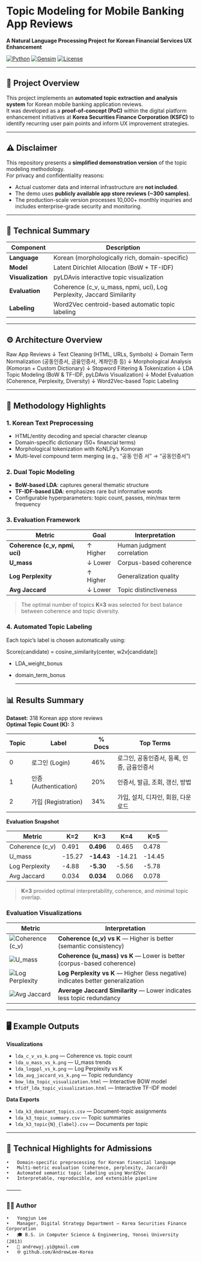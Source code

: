 # Topic Modeling for Mobile Banking App Reviews

**A Natural Language Processing Project for Korean Financial Services UX Enhancement**

[![Python](https://img.shields.io/badge/Python-3.8+-blue.svg)](https://www.python.org/)
[![Gensim](https://img.shields.io/badge/Gensim-4.0+-green.svg)](https://radimrehurek.com/gensim/)
[![License](https://img.shields.io/badge/License-MIT-yellow.svg)](LICENSE)

---

## 📘 Project Overview

This project implements an **automated topic extraction and analysis system** for Korean mobile banking application reviews.  
It was developed as a **proof-of-concept (PoC)** within the digital platform enhancement initiatives at **Korea Securities Finance Corporation (KSFC)** to identify recurring user pain points and inform UX improvement strategies.

---

## ⚠️ Disclaimer

This repository presents a **simplified demonstration version** of the topic modeling methodology.  
For privacy and confidentiality reasons:
- Actual customer data and internal infrastructure are **not included**.
- The demo uses **publicly available app store reviews (~300 samples)**.
- The production-scale version processes 10,000+ monthly inquiries and includes enterprise-grade security and monitoring.

---

## 🧩 Technical Summary

| Component | Description |
|------------|-------------|
| **Language** | Korean (morphologically rich, domain-specific) |
| **Model** | Latent Dirichlet Allocation (BoW + TF-IDF) |
| **Visualization** | pyLDAvis interactive topic visualization |
| **Evaluation** | Coherence (c_v, u_mass, npmi, uci), Log Perplexity, Jaccard Similarity |
| **Labeling** | Word2Vec centroid-based automatic topic labeling |

---

## ⚙️ Architecture Overview
Raw App Reviews
↓
Text Cleaning (HTML, URLs, Symbols)
↓
Domain Term Normalization (공동인증서, 금융인증서, 계좌인증 등)
↓
Morphological Analysis (Komoran + Custom Dictionary)
↓
Stopword Filtering & Tokenization
↓
LDA Topic Modeling (BoW & TF-IDF, pyLDAvis Visualization)
↓
Model Evaluation (Coherence, Perplexity, Diversity)
↓
Word2Vec-based Topic Labeling

---

## 🧠 Methodology Highlights

### 1. Korean Text Preprocessing
- HTML/entity decoding and special character cleanup  
- Domain-specific dictionary (50+ financial terms)  
- Morphological tokenization with KoNLPy’s Komoran  
- Multi-level compound term merging (e.g., “공동 인증 서” → “공동인증서”)  

### 2. Dual Topic Modeling
- **BoW-based LDA**: captures general thematic structure  
- **TF-IDF-based LDA**: emphasizes rare but informative words  
- Configurable hyperparameters: topic count, passes, min/max term frequency  

### 3. Evaluation Framework
| Metric | Goal | Interpretation |
|--------|------|----------------|
| **Coherence (c_v, npmi, uci)** | ↑ Higher | Human judgment correlation |
| **U_mass** | ↓ Lower | Corpus-based coherence |
| **Log Perplexity** | ↑ Higher | Generalization quality |
| **Avg Jaccard** | ↓ Lower | Topic distinctiveness |

> The optimal number of topics **K=3** was selected for best balance between coherence and topic diversity.

### 4. Automated Topic Labeling
Each topic’s label is chosen automatically using:

Score(candidate) = cosine_similarity(center, w2v[candidate])
+ LDA_weight_bonus
+ domain_term_bonus

  ---

## 📊 Results Summary

**Dataset:** 318 Korean app store reviews  
**Optimal Topic Count (K):** 3  

| Topic | Label | % Docs | Top Terms |
|-------|--------|--------|-----------|
| 0 | 로그인 (Login) | 46% | 로그인, 공동인증서, 등록, 인증, 금융인증서 |
| 1 | 인증 (Authentication) | 20% | 인증서, 발급, 조회, 갱신, 방법 |
| 2 | 가입 (Registration) | 34% | 가입, 설치, 디자인, 회원, 다운로드 |

**Evaluation Snapshot**

| Metric | K=2 | **K=3** | K=4 | K=5 |
|--------|-----|---------|-----|-----|
| Coherence (c_v) | 0.491 | **0.496** | 0.465 | 0.478 |
| U_mass | -15.27 | **-14.43** | -14.21 | -14.45 |
| Log Perplexity | -4.88 | **-5.30** | -5.56 | -5.78 |
| Avg Jaccard | 0.034 | **0.034** | 0.066 | 0.078 |

> **K=3** provided optimal interpretability, coherence, and minimal topic overlap.

### Evaluation Visualizations

| Metric | Interpretation |
|--------|----------------|
| ![Coherence (c_v)](results/visualizations/lda_c_v_vs_k.png) | **Coherence (c_v) vs K** — Higher is better (semantic consistency) |
| ![U_mass](results/visualizations/lda_u_mass_vs_k.png) | **Coherence (u_mass) vs K** — Lower is better (corpus-based coherence) |
| ![Log Perplexity](results/visualizations/lda_logppl_vs_k.png) | **Log Perplexity vs K** — Higher (less negative) indicates better generalization |
| ![Avg Jaccard](results/visualizations/lda_avg_jaccard_vs_k.png) | **Average Jaccard Similarity** — Lower indicates less topic redundancy |

---

## 🖥️ Example Outputs

**Visualizations**
- `lda_c_v_vs_k.png` — Coherence vs. topic count  
- `lda_u_mass_vs_k.png` — U_mass trends  
- `lda_logppl_vs_k.png` — Log Perplexity vs K  
- `lda_avg_jaccard_vs_k.png` — Topic redundancy  
- `bow_lda_topic_visualization.html` — Interactive BOW model  
- `tfidf_lda_topic_visualization.html` — Interactive TF-IDF model  

**Data Exports**
- `lda_k3_dominant_topics.csv` — Document-topic assignments  
- `lda_k3_topic_summary.csv` — Topic summaries  
- `lda_k3_topic{N}_{label}.csv` — Documents per topic  

---

## 🧮 Technical Highlights for Admissions
	•	Domain-specific preprocessing for Korean financial language
	•	Multi-metric evaluation (coherence, perplexity, Jaccard)
	•	Automated semantic topic labeling using Word2Vec
	•	Interpretable, reproducible, and extensible pipeline

⸻

### 👨‍💻 Author
	•	Yongjun Lee
	•	Manager, Digital Strategy Department – Korea Securities Finance Corporation
	•	🎓 B.S. in Computer Science & Engineering, Yonsei University (2013)
	•	📧 andrewyj.yi@gmail.com
	•	🌐 github.com/AndrewLee-Korea
